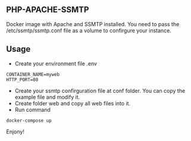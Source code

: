 ## PHP-APACHE-SSMTP
Docker image with Apache and SSMTP installed. You need to pass the /etc/ssmtp/ssmtp.conf file as a volume to confirgure your instance.

## Usage
* Create your environment file .env 
~~~
CONTAINER_NAME=myweb
HTTP_PORT=80
~~~
* Create your ssmtp confirguration file at conf folder. You can copy the example file and modify it.
* Create folder web and copy all web files into it.
* Run command
```
docker-compose up
```

Enjony!
